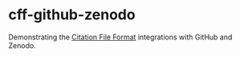 # cff-github-zenodo

Demonstrating the [Citation File Format](https://citation-file-format.github.io) integrations with GitHub and Zenodo.

